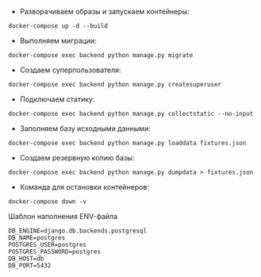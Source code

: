 * Разворачиваем образы и запускаем контейнеры:

```
docker-compose up -d --build
```

* Выполняем миграции:

```
docker-compose exec backend python manage.py migrate
```

* Создаем суперпользователя:

```
docker-compose exec backend python manage.py createsuperuser
```

* Подключаем статику:

```
docker-compose exec backend python manage.py collectstatic --no-input
```

* Заполняем базу исходными данными:

```
docker-compose exec backend python manage.py loaddata fixtures.json
```

* Создаем резервную копию базы:

```
docker-compose exec backend python manage.py dumpdata > fixtures.json
```
* Команда для остановки контейнеров:
```
docker-compose down -v
```
Шаблон наполнения ENV-файла
```
DB_ENGINE=django.db.backends.postgresql
DB_NAME=postgres
POSTGRES_USER=postgres
POSTGRES_PASSWORD=postgres
DB_HOST=db
DB_PORT=5432
```